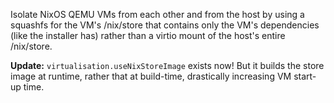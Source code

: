 Isolate NixOS QEMU VMs from each other and from the host by using a
squashfs for the VM's /nix/store that contains only the VM's dependencies
(like the installer has) rather than a virtio mount of the host's entire
/nix/store.

**Update:** `virtualisation.useNixStoreImage` exists now!  But it builds
the store image at runtime, rather that at build-time, drastically
increasing VM start-up time.
